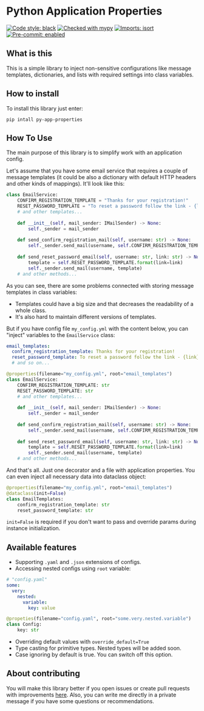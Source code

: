 # Python Application Properties
[![Code style: black](https://img.shields.io/badge/code%20style-black-000000.svg)](https://github.com/psf/black)
[![Checked with mypy](http://www.mypy-lang.org/static/mypy_badge.svg)](http://mypy-lang.org/)
[![Imports: isort](https://img.shields.io/badge/%20imports-isort-%231674b1?style=flat&labelColor=ef8336)](https://pycqa.github.io/isort/)
[![Pre-commit: enabled](https://img.shields.io/badge/pre--commit-enabled-brightgreen?logo=pre-commit&logoColor=white&style=flat)](https://github.com/pre-commit/pre-commit)


## What is this
This is a simple library to inject non-sensitive configurations like message templates, dictionaries, and lists with required settings into class variables.

## How to install
To install this library just enter:
```shell
pip intall py-app-properties
```

## How To Use
The main purpose of this library is to simplify work with an application config.

Let's assume that you have some email service that requires a couple of message templates (it could be also a dictionary with default HTTP headers and other kinds of mappings).
It'll look like this:
```python
class EmailService:
    CONFIRM_REGISTRATION_TEMPLATE = "Thanks for your registration!"
    RESET_PASSWORD_TEMPLATE = "To reset a password follow the link - {link}"
    # and other templates...
    
    def __init__(self, mail_sender: IMailSender) -> None:
        self._sender = mail_sender
    
    def send_confirm_registration_mail(self, username: str) -> None:
        self._sender.send_mail(username, self.CONFIRM_REGISTRATION_TEMPLATE)
    
    def send_reset_password_email(self, username: str, link: str) -> None:
        template = self.RESET_PASSWORD_TEMPLATE.format(link=link)
        self._sender.send_mail(username, template)
    # and other methods...
```
As you can see, there are some problems connected with storing message templates in class variables:
* Templates could have a big size and that decreases the readability of a whole class.
* It's also hard to maintain different versions of templates.

But if you have config file `my_config.yml` with the content below, you can "inject" variables to the `EmailService` class:
```yaml
email_templates:
  confirm_registration_template: Thanks for your registration!
  reset_password_template: To reset a password follow the link - {link}
  # and so on...
```
```python
@properties(filename="my_config.yml", root="email_templates")
class EmailService:
    CONFIRM_REGISTRATION_TEMPLATE: str
    RESET_PASSWORD_TEMPLATE: str
    # and other templates...
    
    def __init__(self, mail_sender: IMailSender) -> None:
        self._sender = mail_sender
    
    def send_confirm_registration_mail(self, username: str) -> None:
        self._sender.send_mail(username, self.CONFIRM_REGISTRATION_TEMPLATE)
    
    def send_reset_password_email(self, username: str, link: str) -> None:
        template = self.RESET_PASSWORD_TEMPLATE.format(link=link)
        self._sender.send_mail(username, template)
    # and other methods...
```
And that's all. Just one decorator and a file with application properties.
You can even inject all necessary data into dataclass object:
```python
@properties(filename="my_config.yml", root="email_templates")
@dataclass(init=False)
class EmailTemplates:
    confirm_registration_template: str
    reset_password_template: str
```
`init=False` is required if you don't want to pass and override params during instance initialization.

## Available features
* Supporting `.yaml` and `.json` extensions of configs.
* Accessing nested configs using `root` variable:
```yaml
# "config.yaml"
some:
  very:
    nested:
      variable:
        key: value
```
```python
@propeties(filename="config.yaml", root="some.very.nested.variable")
class Config:
    key: str
```
* Overriding default values with `override_default=True`
* Type casting for primitive types. Nested types will be added soon.
* Case ignoring by default is true. You can switch off this option.

## About contributing
You will make this library better if you open issues or create pull requests with improvements [here](https://github.com/yar-kik/py-app-properties). Also, you can write me directly in a private message if you have some questions or recommendations.
